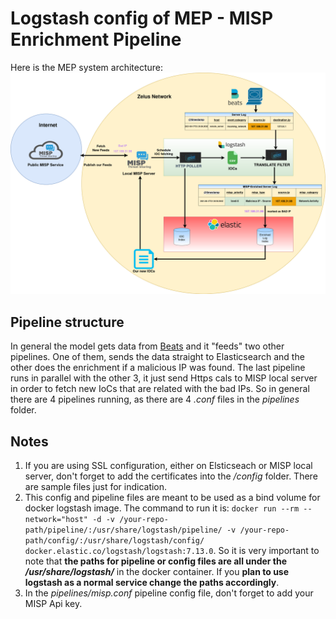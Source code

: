 # Logstash config of MEP - MISP Enrichment Pipeline
Here is the MEP system architecture:
![MEP Architecture](/assets/images/mep-diagram.png)


## Pipeline structure
In general the model gets data from [Beats](https://www.elastic.co/beats/) and it "feeds" two other pipelines. One of them, sends the data straight to Elasticsearch and the other does the enrichment if a malicious IP was found. The last pipeline runs in parallel with the other 3, it just send Https cals to MISP local server in order to fetch new IoCs that are related with the bad IPs. So in general there are 4 pipelines running, as there are 4 *.conf* files in the *pipelines* folder.

## Notes
1. If you are using SSL configuration, either on Elsticseach or MISP local server, don't forget to add the certificates into the */config* folder. There are sample files just for indication.
2. This config and pipeline files are meant to be used as a bind volume for docker logstash image. The command to run it is: ```docker run --rm --network="host" -d -v /your-repo-path/pipeline/:/usr/share/logstash/pipeline/ -v /your-repo-path/config/:/usr/share/logstash/config/ docker.elastic.co/logstash/logstash:7.13.0```. So it is very important to note that **the paths for pipeline or config files are all under the */usr/share/logstash/*** in the docker container. If you **plan to use logstash as a normal service change the paths accordingly**.
3. In the *pipelines/misp.conf* pipeline config file, don't forget to add your MISP Api key.
